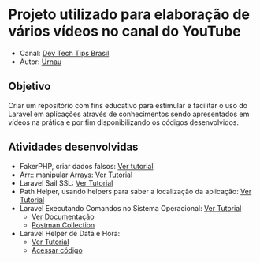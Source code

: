 # Projeto utilizado para elaboração de vários vídeos no canal do YouTube
- Canal: [Dev Tech Tips Brasil](https://www.youtube.com/channel/UC_TXbxNKS3aU-_EwFcgCYjA)
- Autor: [Urnau](https://www.linkedin.com/in/urnau/)


## Objetivo
Criar um repositório com fins educativo para estimular e facilitar o uso do Laravel em aplicações através de conhecimentos sendo apresentados em vídeos na prática e por fim disponibilizando os códigos desenvolvidos.


## Atividades desenvolvidas
- FakerPHP, criar dados falsos: [Ver tutorial](https://www.youtube.com/watch?v=AeRgitoHzv8)
- Arr:: manipular Arrays: [Ver Tutorial](https://www.youtube.com/watch?v=XtqSBkmvVGc)
- Laravel Sail SSL: [Ver Tutorial](https://www.youtube.com/watch?v=3GiWzvk74kU)
- Path Helper, usando helpers para saber a localização da aplicação: [Ver Tutorial](https://youtu.be/BsWj7IGCl-w)
- Laravel Executando Comandos no Sistema Operacional: [Ver Tutorial](https://youtu.be/boaxl2wTdRY)
    - [Ver Documentação](./docs/os-process.md)
    - [Postman Collection](./docs/Laravel%20Api%20Github%20Resources.postman_collection.json)
- Laravel Helper de Data e Hora: 
    - [Ver Tutorial](#)
    - [Acessar código](./app/Http/Controllers/HelperDatetimeController.php)
